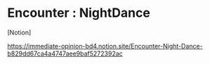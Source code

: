 # Encounter : NightDance

[Notion]

https://immediate-opinion-bd4.notion.site/Encounter-Night-Dance-b829dd67ca4a4747aee9baf5272392ac
